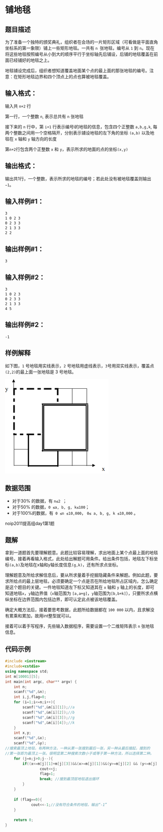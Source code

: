 # 铺地毯

## 题目描述

为了准备一个独特的颁奖典礼，组织者在会场的一片矩形区域（可看做是平面直角坐标系的第一象限）铺上一些矩形地毯。一共有 `n `张地毯，编号从 `1` 到 `n`。现在将这些地毯按照编号从小到大的顺序平行于坐标轴先后铺设，后铺的地毯覆盖在前面已经铺好的地毯之上。

地毯铺设完成后，组织者想知道覆盖地面某个点的最上面的那张地毯的编号。注意：在矩形地毯边界和四个顶点上的点也算被地毯覆盖。


## 输入格式：

输入共 `n+2` 行

第一行，一个整数 `n`, 表示总共有 `n` 张地毯

接下来的 `n` 行中，第 `i+1` 行表示编号i的地毯的信息，包含四个正整数 `a,b,g,k`, 每两个整数之间用一个空格隔开，分别表示铺设地毯的左下角的坐标 `(a,b)` 以及地毯在 `x` 轴和 `y` 轴方向的长度

第`n+2`行包含两个正整数 `x` 和 `y`，表示所求的地面的点的坐标`(x,y)`

## 输出格式：

输出共1行，一个整数，表示所求的地毯的编号；若此处没有被地毯覆盖则输出 `−1`。

## 输入样例#1： 

    3
    1 0 2 3
    0 2 3 3
    2 1 3 3
    2 2

## 输出样例#1： 

    3

## 输入样例#2： 

    3
    1 0 2 3
    0 2 3 3
    2 1 3 3
    4 5

## 输出样例#2：

    -1

## 样例解释

如下图，`1` 号地毯用实线表示，`2` 号地毯用虚线表示，`3`号用双实线表示，覆盖点`(2,2)`的最上面一张地毯是 3 号地毯。

![carpet](images/carpet.png)


## 数据范围

- 对于30% 的数据，有 `n≤2 `；
- 对于50% 的数据，`0 ≤a, b, g, k≤100`；
- 对于100%的数据，有` 0 ≤n ≤10,000`， `0≤ a, b, g, k ≤10,000` 。

noip2011提高组day1第1题

## 题解

拿到一道题首先要理解题意。此题比较容易理解，求出地面上某个点最上面的地毯编号。接着再看输入格式，此处给出解题可用条件。给出条件包括，地毯左下标坐标`(a,b)`及地毯在x轴和y轴长度信息`(g,k)`，还有所求点坐标。

理解题意及所给求解信息后，要从所求量着手挖掘隐藏条件来解题。例如此题，要求所给点的最上层地毯，必须要确定一个点是否在所给地毯所占区域内，怎么确定是这个题目的关键。一件地毯知道左下标又知道其在 `x` 轴和 `y` 轴上的长度，即可知道地毯`x`，`y`轴边界值（`x`轴范围为 `[a,a+g]`，`y`轴范围为`[b,b+k]`），只要所求点横纵坐标在边界范围内包括边界，即可认定此点被该地毯覆盖。

确定大概方法后，接着要思考数据，此题所给数据都在 `100 000` 以内，且求解没有累乘和累加，故用int整型就可以。

接着可以着手写程序，先些输入数据程序，需要设置一个二维矩阵表示 `n` 张地毯信息。

## 代码示例

```c++
#include <iostream>
#include<cstdio>
using namespace std;
int m[10001][5];
int main(int argc, char** argv) {
	int n;
	scanf("%d",&n);
	int i,j,flag=0;
	for (i=1;i<=n;i++){
		scanf("%d",&m[i][1]);//a
		scanf("%d",&m[i][2]);//b
		scanf("%d",&m[i][3]);//g
		scanf("%d",&m[i][4]);//k	
	}
	int x,y;
	scanf("%d",&x);
	scanf("%d",&y);
//搜索最顶上地毯，有两种方法，一种从第一张搜到最后一张，另一种从最后搜起，搜到的
//第一张即为最顶上一张。很明显第二种搜索次数小于或等于第一种方法，所以选择第二种。
	for (j=n;j>0;j--){
		if((x<=m[j][1]+m[j][3])&&(x>=m[j][1])&&(y>=m[j][2] && (y<=m[j][2]+m[j][4]))) {
				cout<<j;
				flag=1;
				break; //搜到最顶层地毯退出循环
		}
	}

	if (flag==0){
			cout<<-1;//没有符合条件的地毯，输出“-1”
	}

	return 0;
}
```